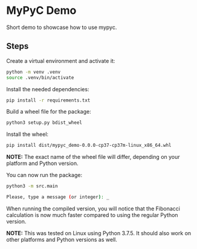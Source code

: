 # MyPyC Demo
Short demo to showcase how to use mypyc.

## Steps

Create a virtual environment and activate it:
```bash
python -m venv .venv
source .venv/bin/activate
```

Install the needed dependencies:
```bash
pip install -r requirements.txt
```

Build a wheel file for the package:
```bash
python3 setup.py bdist_wheel
```

Install the wheel:
```bash
pip install dist/mypyc_demo-0.0.0-cp37-cp37m-linux_x86_64.whl
```

**NOTE:** The exact name of the wheel file will differ, depending on your platform and Python version.

You can now run the package:
```bash
python3 -m src.main

Please, type a message (or integer): _
```

When running the compiled version, you will notice that the Fibonacci calculation is now much faster compared to using the regular Python version.

**NOTE:** This was tested on Linux using Python 3.7.5. It should also work on other platforms and Python versions as well.
